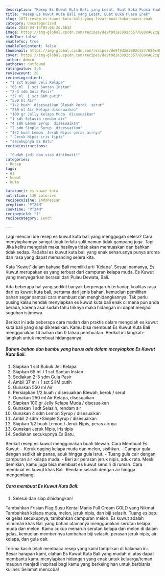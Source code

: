 ```yaml
---
description: "Resep Es Kuwut Kuta Bali yang Lezat, Buat Buka Puasa Enak"
title: "Resep Es Kuwut Kuta Bali yang Lezat, Buat Buka Puasa Enak"
slug: 1871-resep-es-kuwut-kuta-bali-yang-lezat-buat-buka-puasa-enak
category: Uncategorized
date: 2022-04-14T05:08:20.561Z
image: https://img-global.cpcdn.com/recipes/de9f9d2e3892c557/680x482cq70/es-kuwut-kuta-bali-foto-resep-utama.jpg
hideToc: false
enableToc: true
enableTocContent: false
thumbnail: https://img-global.cpcdn.com/recipes/de9f9d2e3892c557/680x482cq70/es-kuwut-kuta-bali-foto-resep-utama.jpg
cover: https://img-global.cpcdn.com/recipes/de9f9d2e3892c557/680x482cq70/es-kuwut-kuta-bali-foto-resep-utama.jpg
author: Admin
authorAv: notfound
ratingvalue: 3.6
reviewcount: 20
recipeingredient:
- "1 sct Bubuk Jeli Kelapa"
- "65 ml  1 sct Santan Instan"
- "2-3 sdm Gula Pasir"
- "37 ml  1 sct SKM putih"
- "550 ml Air"
- "1/2 buah  disesuaikan Blewah kerok  serut"
- "250 ml Air Kelapa disesuaikan"
- "100 gr Jelly Kelapa Muda  disesuaikan"
- "1 sdt Selasih rendam air"
- "4 sdm Lemon Syrup  disesuaikan"
- "2 sdm Simple Syrup  disesuaikan"
- "1/2 buah Lemon  Jeruk Nipis peras airnya"
- " Jeruk Nipis iris tipis"
- "secukupnya Es Batu"
recipeinstructions:

- "Sudah jadi dan siap dinikmati!"
categories:
- Resep
tags:
- es
- kuwut
- kuta

katakunci: es kuwut kuta 
nutrition: 136 calories
recipecuisine: Indonesian
preptime: "PT24M"
cooktime: "PT34M"
recipeyield: "1"
recipecategory: Lunch

---
```



Lagi mencari ide resep es kuwut kuta bali yang menggugah selera? Cara menyiapkannya sangat tidak terlalu sulit namun tidak gampang juga. Tapi Jika keliru mengolah maka hasilnya tidak akan memuaskan dan bahkan tidak sedap. Padahal es kuwut kuta bali yang enak seharusnya punya aroma dan rasa yang dapat memancing selera kita.


Kata &#39;Kuwut&#39; dalam bahasa Bali memiliki arti &#39;Kelapa&#39;. Sesuai namanya, Es Kuwut merupakan es yang terbuat dari campuran kelapa muda. Es Kuwut yang menyegarkan berasal dari Pulau Dewata, Bali.

Ada beberapa hal yang sedikit banyak berpengaruh terhadap kualitas rasa dari es kuwut kuta bali, pertama dari jenis bahan, kemudian pemilihan bahan segar sampai cara membuat dan menghidangkannya. Tak perlu pusing kalau hendak menyiapkan es kuwut kuta bali enak di mana pun anda berada, karena asal sudah tahu triknya maka hidangan ini dapat menjadi suguhan istimewa.


Berikut ini ada beberapa cara mudah dan praktis dalam mengolah es kuwut kuta bali yang siap dikreasikan. Kamu bisa membuat Es Kuwut Kuta Bali menggunakan 14 bahan dan 0 tahap pembuatan. Berikut ini langkah-langkah untuk membuat hidangannya.

<!--inarticleads1-->

##### Bahan-bahan dan bumbu yang harus ada dalam menyiapkan Es Kuwut Kuta Bali:

1. Siapkan 1 sct Bubuk Jeli Kelapa
1. Siapkan 65 ml / 1 sct Santan Instan
1. Sediakan 2-3 sdm Gula Pasir
1. Ambil 37 ml / 1 sct SKM putih
1. Gunakan 550 ml Air
1. Persiapkan 1/2 buah / disesuaikan Blewah, kerok / serut
1. Gunakan 250 ml Air Kelapa, disesuaikan
1. Siapkan 100 gr Jelly Kelapa Muda / disesuaikan
1. Gunakan 1 sdt Selasih, rendam air
1. Gunakan 4 sdm Lemon Syrup / disesuaikan
1. Ambil 2 sdm *Simple Syrup / disesuaikan
1. Siapkan 1/2 buah Lemon / Jeruk Nipis, peras airnya
1. Gunakan  Jeruk Nipis, iris tipis
1. Sediakan secukupnya Es Batu,


Berikut resep es kuwut menggunakan buah blewah. Cara Membuat Es Kuwut: - Keruk daging kelapa muda dan melon, sisihkan. - Campur gula dengan sedikit air panas, aduk hingga gula larut. - Tuang gula cair dengan campuran air kelapa muda. - Beri air perasan jeruk nipis, aduk rata. Meski demikian, kamu juga bisa membuat es kuwut sendiri di rumah. Cara membuat es kuwut khas Bali: Rendam selasih dengan air hingga mengembang. 

<!--inarticleads2-->

##### Cara membuat Es Kuwut Kuta Bali:


1. Selesai dan siap dihidangkan!

Tambahkan Frisian Flag Susu Kental Manis Full Cream GOLD yang Nikmat. Tambahkah kelapa muda, melon, jeruk nipis, dan biji selasih. Tuang es batu ke gelas secukupnya, tambahkan campuran melon. Es kuwut adalah minuman khas Bali yang bahan utamanya menggunakan serutan kelapa muda dan melon. Kamu cukup menaruh serutan kelapa dan melon di dalam gelas, kemudian memberinya tambahan biji selasih, perasan jeruk nipis, air kelapa, dan gula cair. 

Terima kasih telah membaca resep yang kami tampilkan di halaman ini. Besar harapan kami, olahan Es Kuwut Kuta Bali yang mudah di atas dapat membantu kamu menyiapkan hidangan yang enak untuk keluarga/teman maupun menjadi inspirasi bagi kamu yang berkeinginan untuk berbisnis kuliner. Selamat mencoba!
